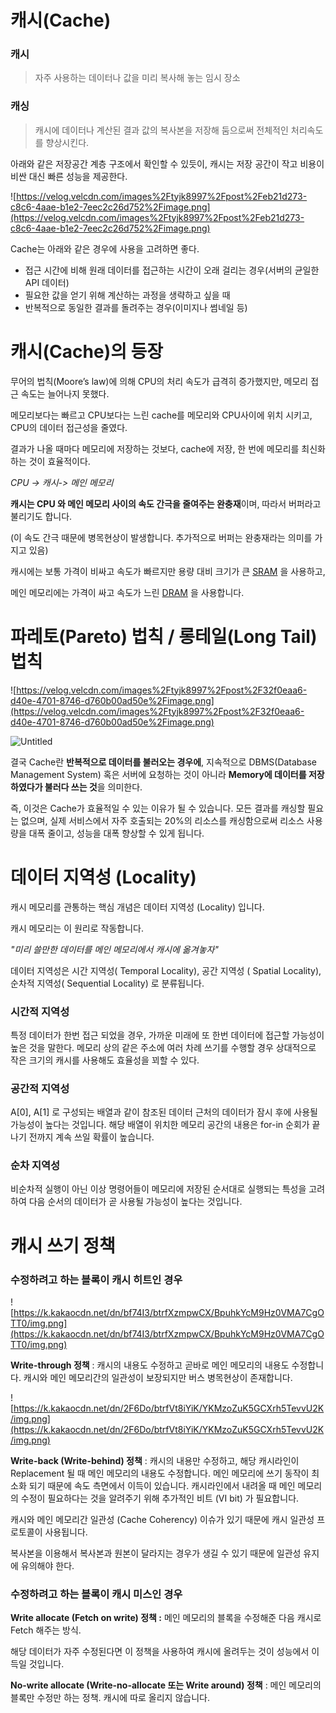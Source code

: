 # 캐시(Cache)

### 캐시

> 자주 사용하는 데이터나 값을 미리 복사해 놓는 임시 장소
> 

### 캐싱

> 캐시에 데이터나 계산된 결과 값의 복사본을 저장해 둠으로써 전체적인 처리속도를 향상시킨다.
> 

아래와 같은 저장공간 계층 구조에서 확인할 수 있듯이, 캐시는 저장 공간이 작고 비용이 비싼 대신 빠른 성능을 제공한다.

![https://velog.velcdn.com/images%2Ftyjk8997%2Fpost%2Feb21d273-c8c6-4aae-b1e2-7eec2c26d752%2Fimage.png](https://velog.velcdn.com/images%2Ftyjk8997%2Fpost%2Feb21d273-c8c6-4aae-b1e2-7eec2c26d752%2Fimage.png)

Cache는 아래와 같은 경우에 사용을 고려하면 좋다.

- 접근 시간에 비해 원래 데이터를 접근하는 시간이 오래 걸리는 경우(서버의 균일한 API 데이터)
- 필요한 값을 얻기 위해 계산하는 과정을 생략하고 싶을 때
- 반복적으로 동일한 결과를 돌려주는 경우(이미지나 썸네일 등)

# 캐시(Cache)의 등장

무어의 법칙(Moore’s law)에 의해 CPU의 처리 속도가 급격히 증가했지만, 메모리 접근 속도는 늘어나지 못했다.

메모리보다는 빠르고 CPU보다는 느린 cache를 메모리와 CPU사이에 위치 시키고, CPU의 데이터 접근성을 줄였다.

결과가 나올 때마다 메모리에 저장하는 것보다, cache에 저장, 한 번에 메모리를 최신화하는 것이 효율적이다.

*CPU -> 캐시-> 메인 메모리*

**캐시는 CPU 와 메인 메모리 사이의 속도 간극을 줄여주는 완충재**이며, 따라서 버퍼라고 불리기도 합니다.

(이 속도 간극 때문에 병목현상이 발생합니다. 추가적으로 버퍼는 완충재라는 의미를 가지고 있음)

캐시에는 보통 가격이 비싸고 속도가 빠르지만 용량 대비 크기가 큰 [SRAM](https://namu.wiki/w/RAM#s-4.1.1) 을 사용하고,

메인 메모리에는 가격이 싸고 속도가 느린 [DRAM](https://namu.wiki/w/RAM#s-4.1.2) 을 사용합니다.

# **파레토(Pareto) 법칙 / 롱테일(Long Tail) 법칙**

![https://velog.velcdn.com/images%2Ftyjk8997%2Fpost%2F32f0eaa6-d40e-4701-8746-d760b00ad50e%2Fimage.png](https://velog.velcdn.com/images%2Ftyjk8997%2Fpost%2F32f0eaa6-d40e-4701-8746-d760b00ad50e%2Fimage.png)

![Untitled](https://s3-us-west-2.amazonaws.com/secure.notion-static.com/63611357-c35d-4d4d-9d3d-de6c3f7e6e3f/Untitled.png)

결국 Cache란 **반복적으로 데이터를 불러오는 경우에**, 지속적으로 DBMS(Database Management System) 혹은 서버에 요청하는 것이 아니라 **Memory에 데이터를 저장하였다가 불러다 쓰는 것**을 의미한다. 

즉, 이것은 Cache가 효율적일 수 있는 이유가 될 수 있습니다. 모든 결과를 캐싱할 필요는 없으며, 실제 서비스에서 자주 호출되는 20%의 리소스를 캐싱함으로써 리소스 사용량을 대폭 줄이고, 성능을 대폭 향상할 수 있게 됩니다.

# 데이터 지역성 (Locality)

캐시 메모리를 관통하는 핵심 개념은 데이터 지역성 (Locality) 입니다. 

캐시 메모리는 이 원리로 작동합니다.

*"미리 쓸만한 데이터를 메인 메모리에서 캐시에 옮겨놓자"*

데이터 지역성은 시간 지역성( Temporal Locality), 공간 지역성 ( Spatial Locality), 순차적 지역성( Sequential Locality) 로 분류됩니다.

### 시간적 지역성

특정 데이터가 한번 접근 되었을 경우, 가까운 미래에 또 한번 데이터에 접근할 가능성이 높은 것을 말한다. 메모리 상의 같은 주소에 여러 차례 쓰기를 수행할 경우 상대적으로 작은 크기의 캐시를 사용해도 효율성을 꾀할 수 있다.

### 공간적 지역성

A[0], A[1] 로 구성되는 배열과 같이 참조된 데이터 근처의 데이터가 잠시 후에 사용될 가능성이 높다는 것입니다. 해당 배열이 위치한 메모리 공간의 내용은 for-in 순회가 끝나기 전까지 계속 쓰일 확률이 높습니다.

### 순차 지역성

비순차적 실행이 아닌 이상 명령어들이 메모리에 저장된 순서대로 실행되는 특성을 고려하여 다음 순서의 데이터가 곧 사용될 가능성이 높다는 것입니다.

# **캐시 쓰기 정책**

### **수정하려고 하는 블록이 캐시 히트인 경우**

![https://k.kakaocdn.net/dn/bf74I3/btrfXzmpwCX/BpuhkYcM9Hz0VMA7CgOTT0/img.png](https://k.kakaocdn.net/dn/bf74I3/btrfXzmpwCX/BpuhkYcM9Hz0VMA7CgOTT0/img.png)

**Write-through 정책** : 캐시의 내용도 수정하고 곧바로 메인 메모리의 내용도 수정합니다. 캐시와 메인 메모리간의 일관성이 보장되지만 버스 병목현상이 존재합니다.

![https://k.kakaocdn.net/dn/2F6Do/btrfVt8iYiK/YKMzoZuK5GCXrh5TevvU2K/img.png](https://k.kakaocdn.net/dn/2F6Do/btrfVt8iYiK/YKMzoZuK5GCXrh5TevvU2K/img.png)

**Write-back (Write-behind) 정책** : 캐시의 내용만 수정하고, 해당 캐시라인이 Replacement 될 때 메인 메모리의 내용도 수정합니다. 메인 메모리에 쓰기 동작이 최소화 되기 때문에 속도 측면에서 이득이 있습니다. 캐시라인에서 내려올 때 메인 메모리의 수정이 필요하다는 것을 알려주기 위해 추가적인 비트 (VI bit) 가 필요합니다.

캐시와 메인 메모리간 일관성 (Cache Coherency) 이슈가 있기 때문에 캐시 일관성 프로토콜이 사용됩니다.

복사본을 이용해서 복사본과 원본이 달라지는 경우가 생길 수 있기 때문에 일관성 유지에 유의해야 한다.

### **수정하려고 하는 블록이 캐시 미스인 경우**

**Write allocate (Fetch on write) 정책 :** 메인 메모리의 블록을 수정해준 다음 캐시로 Fetch 해주는 방식.

해당 데이터가 자주 수정된다면 이 정책을 사용하여 캐시에 올려두는 것이 성능에서 이득일 것입니다.

**No-write allocate (Write-no-allocate 또는 Write around) 정책** : 메인 메모리의 블록만 수정만 하는 정책. 캐시에 따로 올리지 않습니다.
